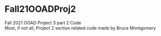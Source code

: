 # Fall21OOADProj2

Fall 2021 OOAD Project 3 part 2 Code <br />
Most, if not all, Project 2 section related code made by Bruce Montgomery 

